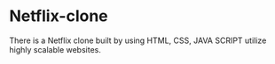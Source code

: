 # Netflix-clone
There is a Netflix clone built by using HTML, CSS, JAVA SCRIPT utilize highly scalable websites.   
